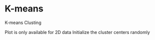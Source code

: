 # K-means
K-means Clusting

Plot is only available for 2D data
Initialize the cluster centers randomly
